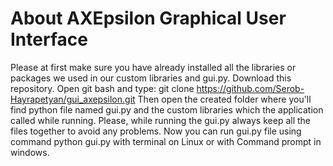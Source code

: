 # About AXEpsilon Graphical User Interface

Please at first make sure you have already installed all the libraries or packages we used in our custom libraries and gui.py.
Download this repository. Open git bash and type:
      git clone https://github.com/Serob-Hayrapetyan/gui_axepsilon.git
Then open the created folder where you'll find python file named gui.py and the custom libraries which the application called while running.
Please, while running the gui.py always keep all the files together to avoid any problems. Now you can run gui.py file using command 
      python gui.py 
with terminal on Linux or with Command prompt in windows.
